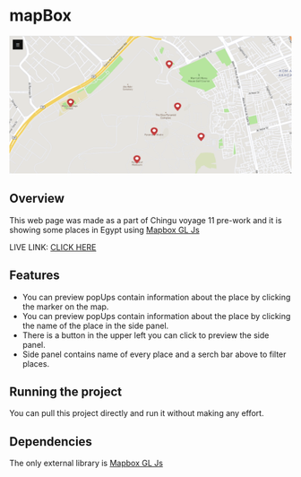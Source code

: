 
# mapBox  
![Map](https://github.com/meomnzak/mapBox/blob/master/Capture.PNG)
## Overview
This web page was made as a part of Chingu voyage 11 pre-work and it is showing some places in Egypt using  [Mapbox GL Js](https://docs.mapbox.com/mapbox-gl-js/api/)

LIVE LINK: [CLICK HERE](http://high-apple.surge.sh)

## Features
* You can preview popUps contain information about the place by clicking the marker on the map.
* You can preview popUps contain information about the place by clicking the name of the place in the side panel.
* There is a button in the upper left you can click to preview the side panel.
* Side panel contains name of every place and a serch bar above to filter places.

## Running the project
You can pull this project directly and run it without making any effort.

## Dependencies
The only external library is [Mapbox GL Js](https://docs.mapbox.com/mapbox-gl-js/api/)
